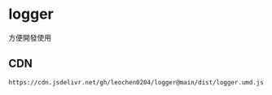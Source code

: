 # logger

方便開發使用

## CDN

```
https://cdn.jsdelivr.net/gh/leochen0204/logger@main/dist/logger.umd.js
```